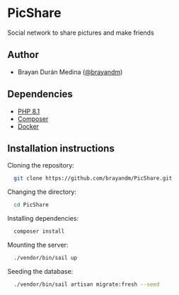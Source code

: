 # PicShare
Social network to share pictures and make friends

## Author
- Brayan Durán Medina ([@brayandm](https://www.github.com/brayandm))

## Dependencies
- [PHP 8.1](https://www.php.net/)
- [Composer](https://getcomposer.org/)
- [Docker](https://www.docker.com/)

## Installation instructions

Cloning the repository:

```bash
  git clone https://github.com/brayandm/PicShare.git
```

Changing the directory:

```bash
  cd PicShare
```

Installing dependencies:

```bash
  composer install
```

Mounting the server:

```bash
  ./vendor/bin/sail up
```

Seeding the database:

```bash
  ./vendor/bin/sail artisan migrate:fresh --seed 
```
